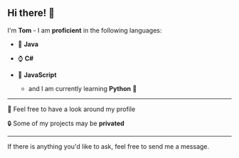## Hi there! 👋
I'm __Tom__ - I am __proficient__ in the following languages:


  - 🍵 **Java**
  
  - ⌚ **C#**

  - 📃 **JavaScript**

  
     - and I am currently learning **Python** 🐍

  ---

🔭 Feel free to have a look around my profile

🔒 Some of my projects may be **privated**

  ---
If there is anything you'd like to ask, feel free to send me a message.


<!--
**tom125813/tom125813** is a ✨ _special_ ✨ repository because its `README.md` (this file) appears on your GitHub profile.

Here are some ideas to get you started:

- 🔭 I’m currently working on ...
- 🌱 I’m currently learning ...
- 👯 I’m looking to collaborate on ...
- 🤔 I’m looking for help with ...
- 💬 Ask me about ...
- 📫 How to reach me: ...
- 😄 Pronouns: ...
- ⚡ Fun fact: ...
-->
